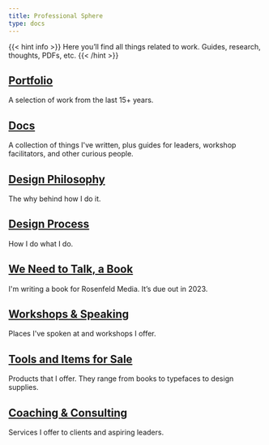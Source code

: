 ```yaml
---
title: Professional Sphere
type: docs
---
```

{{< hint info >}}
Here you’ll find all things related to work. Guides, research, thoughts, PDFs, etc.
{{< /hint >}}

## [Portfolio](/portfolio)
A selection of work from the last 15+ years.

## [Docs](/docs)
A collection of things I've written, plus guides for leaders, workshop facilitators, and other curious people.

## [Design Philosophy](/design-philosophy)
The why behind how I do it.

## [Design Process](/design-process)
How I do what I do.

## [We Need to Talk, a Book](/we-need-to-talk)
I'm writing a book for Rosenfeld Media. It’s due out in 2023.

## [Workshops & Speaking](/workshops)
Places I've spoken at and workshops I offer.

## [Tools and Items for Sale](/tools)
Products that I offer. They range from books to typefaces to design supplies.

## [Coaching & Consulting](/coaching)
Services I offer to clients and aspiring leaders.
